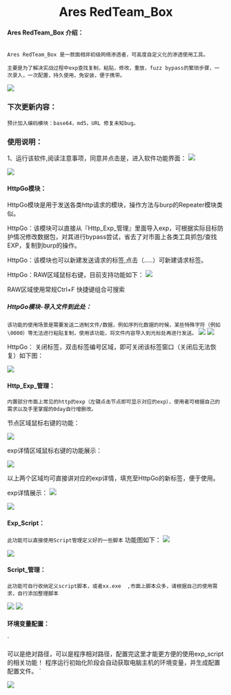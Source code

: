 # <center>Ares RedTeam_Box</center>

#### Ares RedTeam_Box 介绍：

```

Ares RedTeam_Box 是一款面相非初级网络渗透者，可高度自定义化的渗透使用工具。

主要是为了解决实战过程中exp查找复制，粘贴，修改，重放，fuzz bypass的繁琐步骤，一次录入，一次配置，持久使用，免安装，便于携带。

```
![](./img/000.png)



### 下次更新内容：
`预计加入编码模块：base64，md5，URL
修复未知bug。`


### 使用说明：

1、运行该软件,阅读注意事项，同意并点击是，进入软件功能界面：
![](./img/1.png)

![](./img/2.png)

#### HttpGo模块：
HttpGo模块是用于发送各类http请求的模块，操作方法与burp的Repeater模块类似。

HttpGo：该模块可以直接从『Http_Exp_管理』里面导入exp，可根据实际目标防护情况修改数据包，对其进行bypass尝试，省去了对市面上各类工具抓包/查找EXP，复制到burp的操作。

HttpGo：该模块也可以新建发送请求的标签,点击（.....）可新建请求标签。

HttpGo：RAW区域鼠标右键，目前支持功能如下：
![](./img/3.png)

RAW区域使用常规Ctrl+F 快捷键组合可搜索

##### HttpGo模块-导入文件到此处：
`
该功能的使用场景是需要发送二进制文件/数据，例如序列化数据的时候，某些特殊字符（例如\0000）等无法进行粘贴复制，使用该功能，将文件内容导入到光标处再进行发送。
`
![](./img/5.png)
![](./img/5-1.png)



HttpGo： 关闭标签，双击标签编号区域，即可关闭该标签窗口（关闭后无法恢复）如下图：

![](./img/4.png)


#### Http_Exp_管理：

`
内置部分市面上常见的http的exp（左键点击节点即可显示对应的exp），使用者可根据自己的需求以及手里掌握的0day自行增删改。
`

节点区域鼠标右键的功能：

![](./img/6.png)

exp详情区域鼠标右键的功能展示：

![](./img/7.png)

以上两个区域均可直接讲对应的exp详情，填充至HttpGo的新标签，便于使用。

exp详情展示：
![](./img/8.png)

![](./img/8-1.png)

#### Exp_Script：

`
此功能可以直接使用Script管理定义好的一些脚本
`
功能图如下：
![](./img/9.png)

![](./img/11.png)


#### Script_管理：
`
此功能可自行收纳定义script脚本，或者xx.exe  ,市面上脚本众多，请根据自己的使用需求，自行添加整理脚本
`

![](./img/10.png)
![](./img/12.png)

#### 环境变量配置：

`

可以是绝对路径，可以是程序相对路径，配置完这里才能更方便的使用exp_script的相关功能！
程序运行初始化阶段会自动获取电脑主机的环境变量，并生成配置配置文件。
`

![](./img/13.png)

